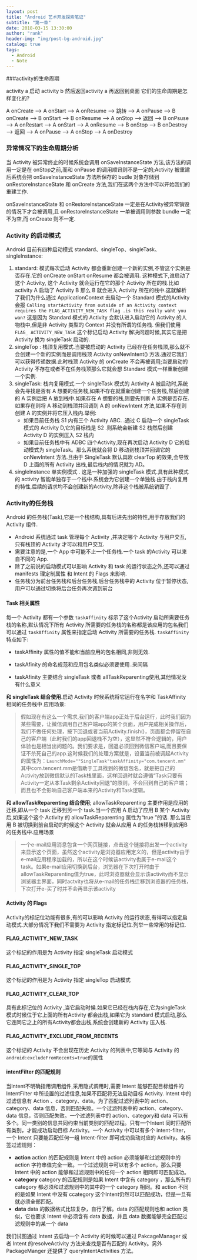 ```yaml
---
layout: post
title: "Android 艺术开发探索笔记"
subtitle: "第一章"
date: 2018-03-15 13:30:00
author: "rank"
header-img: "img/post-bg-android.jpg"
catalog: true
tags:
  - Android
  - Note
---
```




###activity的生命周期

activity a 启动 activity b 然后返回activity a 再返回到桌面 它们的生命周期是怎样变化的?

A onCreate —> A onStart —> A onResume —> 跳转 —> A onPause —> B onCreate —> B onStart —> B onResume —> A onStop —> 返回 —> B onPsuse —>  A onRestart —>  A onStart —> A onResume —> B onStop —> B onDestroy —> 返回 —> A onPause —> A onStop —> A onDestroy

### 异常情况下的生命周期分析

当 Activity 被异常终止的时候系统会调用 onSaveInstanceState 方法,该方法的调用一定是在 onStop之前,而和 onPause 的调用顺讯则不是一定的;Activity 被重建后系统会把 onSaveInstanceState 方法所保存的 budle 对象存储到 onRestoreInstanceState 和 onCreate 方法,我们在这两个方法中可以开始我们的重建工作.

onSaveInstanceState 和 onRestoreInstanceState 一定是在Activity被异常销毁的情况下才会被调用,且 onRestoreInstanceState 一单被调用则参数 bundle 一定不为空,而 onCreate 则不一定.

### Activity 的启动模式

Android 目前有四种启动模式 standard、singleTop、singleTask、singleInstance:

1. standard: 模式每次启动 Activity 都会重新创建一个新的实例,不管这个实例是否存在.它的 onCreate  onStart onResume 都会被调用. 这种模式下,谁启动了这个 Activity, 这个 Activity 就会运行在它的那个 Activity 所在的栈.比如 activity A 启动了 Activity B 那么 B 就会进入 Activity 所在的栈中.这就解析了我们为什么通过 ApplicationContext 去启动一个 Standard 模式的Activity 会报 `Calling startActivity from outside of an Activity context requires the FLAG_ACTIVITY_NEW_TASK flag .is this really waht you wan?` 这是因为 Standard 模式的 Activity 会默认进入启动它的 Activity 的人物栈中,但是非 Activity 类型的 Context 并没有所谓的任务栈. 但我们使用 `FLAG_ ACTIVITY_NEW_TASK` 这个标记启动 Activity 解决问题时候,其实它是把 Activity 换为 singleTask 启动的.
2. singleTop :  栈顶复用模式.当要被启动的 Activity 已经存在任务栈顶,那么就不会创建一个新的实例而是调用栈顶 Activity onNewIntent() 方法.通过它我们可以获得传递数据.此时栈顶 Activity 的 onCreate 不会再被调用;当要启动的 Activity 不存在或者不在任务栈顶那么它就会想 Standard 模式一样重新创建一个实例.
3. singleTask: 栈内复用模式.一个 singleTask 模式的 Activity A 被启动时,系统会先寻找是否有 A 想要的任务栈,如果不存在就重新创建一个任务栈,然后创建的 A 实例后把 A 放到栈中.如果存在 A 想要的栈,则要先判断 A 实例是否存在.如果存在则将 A 移动到栈顶并回调到 A 的 onNewIntent 方法,如果不存在则创建 A 的实例并将它压入栈内.举例:
   - 如果目前任务栈 S1 内有三个 Activity ABC. .通过 C 启动一个 singleTask 模式的 Activity D,它的目标栈是 S2 .则系统会新建 S2 栈然后创建 Activity D 的实例压入 S2 栈内
   - 如果目前任务栈中有 ADBC 四个Activity,现在再次启动 Activity D 它的启动模式为 singleTask。那么系统就会将 D 移动到栈顶并回调它的 onNewIntent 方法.且由于 SingleTask 默认具欧 clearTop 的效果,会导致 D 上面的所有 Activity 出栈,最后栈内的情况就为 AD。
4. singleInstance 单实例模式 . 这是一种加强的 singleTask 模式.具有此种模式的 activity 智能单独存于一个栈中.系统会为它创建一个单独栈.由于栈内复用的特性,后续的请求均不会创建新的Activity,除非这个栈被系统销毁了.

### Activity的任务栈

Android 的任务栈(Task),它是一个栈结构,具有后进先出的特性,用于存放我们的 Activity 组件.

- Android 系统通过 task 管理每个 Activity ,并决定哪个 Activity 与用户交互,只有栈顶的 Activity 才可以和用户交互.  
- 需要注意的是,一个 App 中可能不止一个任务栈.一个 task 的Activity 可以来自不同的 App.
- 除了之前说的启动模式可以影响 Activity 和 task 的运行状态之外,还可以通过 manifests 理定制属性 和 Intent 的 Flags 来影响.
- 任务栈分为前台任务栈和后台任务栈,后台任务栈中的 Activity 位于暂停状态,用户可以通过切换将后台任务再次调到前台

#### Task 相关属性

每一个 Activity 都有一个参数 `taskAffinity` 标示了这个Activity 启动所需要任务栈的名称,默认情况下所有 Activity 所需要的任务栈的名称都是该应用的包名我们可以通过 `taskAffinity` 属性来指定启动 Activity 所需要的任务栈. `taskAffinity` 特点如下:

- taskAffinity 属性的值不能和当前应用的包名相同,非则无效.

- taskAfinity 的命名规范和应用包名类似必须要使用`.`来间隔

- taskAfinity 主要结合 singleTask 或者 allTaskReparenting使用,其他情况没有什么意义

**和 singleTask 结合使用**.启动 Activity 时候系统将它运行在名字和 TaskAffinity 相同的任务栈中 应用场景:

>假如现在有这么一个需求,我们的客户端app正处于后台运行，此时我们因为某些需要，让微信调用自己客户端app的某个页面，用户完成相关操作后，我们不做任何处理，按下回退或者当前Activity.finish()，页面都会停留在自己的客户端（此时我们的app回退栈不为空），这显然不符合逻辑的，用户体验也是相当出问题的。我们要求是，回退必须回到微信客户端,而且要保证不杀死自己的app.这时候我们的处理方案就是，设置当前被调起Activity的属性为：`LaunchMode=""SingleTask"taskAffinity="com.tencent.mm"` 其中com.tencent.mm是借助于工具找到的微信包名，就是把自己的Activity放到微信默认的Task栈里面，这样回退时就会遵循“Task只要有Activity一定从本Task剩余Activity回退”的原则，不会回到自己的客户端；而且也不会影响自己客户端本来的Activity和Task逻辑。

**和 allowTaskReparenting 结合使用**; allowTaskReparenting 主要作用是应用的迁移,即从一个 task 迁移到另一个 task.当一个应用 A 启动了应用 B 某个 Activity 后,如果这个这个 Activity 的 allowTaskReparenting 属性为“true ”的话. 那么当应用 B 被切换到前台启动的时候这个 Activity 就会从应用 A 的任务栈转移到应用B的任务栈中.应用场景

> 一个e-mail应用消息包含一个网页链接，点击这个链接将出发一个activity来显示这个页面，虽然这个activity是浏览器应用定义的，但是activity由于e-mail应用程序加载的，所以在这个时候该activity也属于e-mail这个task。如果e-mail应用切换到后台，浏览器在下次打开时由于allowTaskReparenting值为true，此时浏览器就会显示该activity而不显示浏览器主界面，同时actvity也将从e-mail的任务栈迁移到浏览器的任务栈，下次打开e-买了时并不会再显示该activity 

#### Activity 的 Flags

Activity的标记位功能有很多,有的可以影响 Activity 的运行状态,有得可以指定启动模式.大部分情况下我们不需要为 Activity 指定标记位.列举一些常用的标记位.

#### FLAG_ACTIVITY_NEW_TASK

这个标记的作用是为 Activity 指定 singleTask 启动模式

#### FLAG_ACTIVITY_SINGLE_TOP

这个标记的作用是为 Activity 指定 singleTop 启动模式

#### FLAG_ACTIVITY_CLEAR_TOP

具有此标记位的 Activity ,当它启动时候.如果它已经在栈内存在,它为singleTask 模式时候位于它上面的所有Activity 都会出栈,如果它为 standard 模式启动,那么它连同它之上的所有Activity都会出栈,系统会创建新的 Activity 压入栈.

#### FLAG_ACTIVITY_EXCLUDE_FROM_RECENTS

这个标记的 Activity 不会出现在历史 Activity 的列表中,它等同与 Activity 的 `android:excludeFromRecents=true`的属性

#### intentFilter 的匹配规则

当Intent不明确指用调用组件,采用隐式调用时,需要 Intent 能够匹配目标组件的 IntentFilter 中所设置的过滤信息,如果不匹配将无法启动目标 Activity. Intent 中的过滤信息有 Action 、category、data。为了匹配过滤列表中的 action、category、data 信息，否则匹配失败。一个过滤列表中的 action、category、data 信息，否则匹配失败。一个过滤列表中的 action、category和 data 可以有多个。同一类别的信息共同约束当前类别的匹配过程。只有一个Intent 同时匹配所有类别，才能成功启动目标 Activity。一个 Activity 中可以有多个 intent-filter，一个 Intent 只要能匹配任何一组 Intent-filter 即可成功启动对应的 Activity。各标签过滤规则：

- **action** action 的匹配规则是 Intent 中的 action 必须能够和过滤规则中的 action 字符串值完全一致。一个过滤规则中可以有多个 action，那么只要 Intent 中的 action 能够和过滤规则中的任何一个 action 相同即可匹配成功。
- **category** category 的匹配规则是如果 Intent 中含有 category ，那么所有的 category 都必须和过滤规则中的其中的一个 category 相同。和 action 不同的是如果 Intent 中没有 ccategory 这个Intent仍然可以匹配成功，但是一旦有就必须全部匹配。
- **data** data 的数据格式比较复杂，自行了解。data 的匹配规则也和 action 类似，它也要求 Intent 中必须含有 data 数据，并且 data 数据能够完全匹配过滤规则中的某一个 data 

我们试图通过 Intent 去启动一个 Activity 的时候可以通过 PakcageManager 或者 Intent 的resolveActivity 方法来查找是否有匹配的 Activity。另外PackageManger 还提供了 queryIntentActivities 方法。

